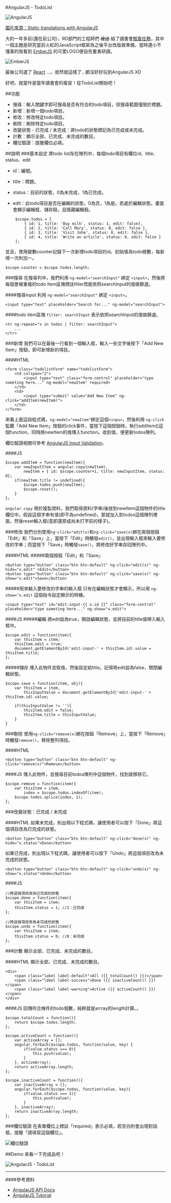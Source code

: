 #AngularJS - TodoList

![AngularJS](https://lh3.googleusercontent.com/zCLI5hT7ZfEvYRVo2TZ9BC93sq1lUsTzeDP_39EfQK0=w800-h450-no)

[圖片來源：Static translations with AngularJS](https://mobinni.io/2015/06/21/quickfire-compiling-angularjs-with-static-translations)

大約一年多前(還在前公司)，RD部門的工程師們 <s>被迫</s> 組了讀書會[駭客任務](http://blog.friendo.com.tw)，其中一個主題是研究當前火紅的JavaScript框架為之後平台改版做準備，當時還小不懂事的我看到 [EmberJS](http://emberjs.com) 的可愛LOGO便自告奮勇研讀。　　

![EmberJS](https://lh3.googleusercontent.com/-U_zQdEk7KuFOBcxy203f8M7Ua431nQxl_OUIvWoN7g=s200-no)  

最後公司選了 [React](https://facebook.github.io/react) ...。居然就這樣了...都沒好好玩到AngularJS XD  

好吧，就當作是當年讀書會的複習！從TodoList開始吧！  

##功能
- 搜尋：輸入關鍵字即可搜尋是否有符合的todo項目，但搜尋範圍僅限於標題。
- 新增：新增一個todo項目。
- 修改：修改特定todo項目。
- 刪除：刪除特定todo項目。
- 改變狀態 - 已完成 / 未完成：將todo的狀態標記為已完成或未完成。
- 計數：顯示全部、已完成、未完成的數目。
- 欄位驗證：提醒欄位必填。

##說明
###基本設定
將todo list存在陣列中，每個todo項目有欄位id、title、status、edit

 - id：編號。
 - title：標題。
 - status：目前的狀態，0為未完成，1為已完成。
 - edit：此todo項目是否在編輯的狀態，0為否，1為是。若處於編輯狀態，畫面會顯示編輯框、儲存鈕，且隱藏編輯鈕。

	    $scope.todos = [
	        { id: 1, title: 'Buy milk', status: 1, edit: false},
	        { id: 2, title: 'Call Mary', status: 0, edit: false },
	        { id: 3, title: 'Visit Johe', status: 0, edit: false },
	        { id: 4, title: 'Write an article', status: 0, edit: false }
	    ];

並且，使用變數counter記錄下一次新增todo項目的id。初始值為todo總數，每新增一次則加一。

    $scope.counter = $scope.todos.length;

###搜尋
在搜尋列中，我們利用 `ng-model="searchInput"` 綁定 `<input>`，然後將每個會被重複的todo item區塊標註filter而能依照searchInput的值做篩選。 

####搜尋input
利用 `ng-model="searchInput"` 綁定 `<input>`。

	<input type="text" placeholder="Search for..." ng-model="searchInput">

####todo item區塊
`filter: searchInput` 表示依照searchInput的值做篩選。

	<tr ng-repeat="x in todos | filter: searchInput">
		...
	</tr>

###新增
我們可以在最後一行看到一個輸入框，輸入一些文字後按下「Add New Item」按鈕，即可新增新的項目。  

####HTML

	<form class="todolistForm" name="todolistForm">
		<td colspan="2">
			<input type="text" class="form-control" placeholder="type someting here..." ng-model="newItem" required>
		</td>
		<td>
			<input type="submit" value="Add New Item" ng-click="addItem(newItem)">
		</td>
	</form>

來看上面這段程式碼，`ng-model="newItem"`綁定這個`<inpu>`，然後利用 `ng-click`監聽「Add New Item」按鈕的click事件，當按下這個按鈕時，執行addItem()這個function，同時將newItem的值傳入function。收到值，便更新todos陣列。  

欄位驗證相關可參考 [AngularJS Input Validation](http://www.w3schools.com/angular/angular_validation.asp)。

####JS

    $scope.addItem = function(newItem){
        var newInputItem = angular.copy(newItem),
            newItem = { id: $scope.counter+1, title: newInputItem, status: 0};
        if(newItem.title != undefined){
            $scope.todos.push(newItem);
            $scope.reset();
        }
    };

`angular.copy` 用於複製資料，我們取得資料(字串)後放到newItem這個物件的title欄位中。假設這個字串有值(即不為undefined)，那就加入到todos這個陣列裡面，然後reset輸入框(意即還原成尚未打字前的樣子)。  

###修改
我們分別使用`ng-click="edit(x)`和`ng-click="save(x)`綁在兩個按鈕「Edit」和「Save」上，當按下「Edit」時觸發`edit()`，並出現輸入框來輸入要修改的字串；而當按下「Save」時觸發`save()`，將修改好字串存回陣列中。

####HTML
#####兩個按鈕「Edit」和「Save」

	<button type="button" class="btn btn-default" ng-click="edit(x)" ng-hide="x.edit" >Edit</button>
	<button type="button" class="btn btn-default" ng-click="save(x)" ng-show="x.edit">Save</button>

#####用來輸入要修改的字串的輸入框
只有在編輯狀態才會顯示，所以用 `ng-show="x.edit` 這個指令設定顯示的時機。

	<input type="text" id="edit-input-{{ x.id }}" class="form-control" placeholder="type someting here..." ng-show="x.edit">

####JS
#####編輯
將edit設為true，開啟編輯狀態，並將目前的title值帶入輸入框中。

    $scope.edit = function(item){
        var thisItem = item;
        thisItem.edit = true;
        document.getElementById('edit-input-' + thisItem.id).value = thisItem.title;
    };

#####儲存
傳入此物件並取值，然後設定給title。記得將edit設為false，關閉編輯狀態。

    $scope.save = function(item, obj){
        var thisItem = item,
            thisInputValue = document.getElementById('edit-input-' + thisItem.id).value;

        if(thisInputValue != ''){
            thisItem.edit = false;
            thisItem.title = thisInputValue;
        }
    }

###刪除
使用`ng-click="remove(x)`綁在按鈕「Remove」上，當按下「Remove」時觸發`remove()`，移除整列項目。

####HTML

	<button type="button" class="btn btn-default" ng-click="remove(x)">Remove</button>

####JS
傳入此物件，並搜尋目前todos陣列中這個物件，找到就移除它。  

    $scope.remove = function(item){
        var thisItem = item,
            index = $scope.todos.indexOf(item);
        $scope.todos.splice(index, 1);       
    };

###改變狀態：已完成 / 未完成

####HTML
如果未完成，則出現以下程式碼，讓使用者可以按下「Done」將這個項目改為已完成的狀態。

	<button type="button" class="btn btn-default" ng-click="done(x)" ng-hide="x.status">Done</button>

如果已完成，則出現以下程式碼，讓使用者可以按下「Undo」將這個項目改為未完成的狀態。

	<button type="button" class="btn btn-default" ng-click="undo(x)" ng-show="x.status">Undo</button>

####JS

	//將這個項目改為已完成的狀態
    $scope.done = function(item){
        var thisItem = item;
        thisItem.status = 1; //1：已完成
    };

	//將這個項目改為未完成的狀態
    $scope.undo = function(item){
        var thisItem = item;
        thisItem.status = 0; //0：未完成
    };

###計數
顯示全部、已完成、未完成的數目。

####HTML
顯示全部、已完成、未完成的數目。

	<div>
		<span class="label label-default">All ({{ totalCount() }})</span>
		<span class="label label-success">Done ({{ inactiveCount() }})</span>
		<span class="label label-warning">Active ({{ activeCount() }})</span>
	</div>

####JS
回傳符合條件的todo個數，純粹就是arrray的length計算。。

    $scope.totalCount = function(){
        return $scope.todos.length;
    };

    $scope.activeCount = function(){
        var activeArray = [];
        angular.forEach($scope.todos, function(value, key) {
            if(value.status === 0){
                this.push(value);    
            }
        }, activeArray);
        return activeArray.length;
    };

    $scope.inactiveCount = function(){
        var inactiveArray = [];
        angular.forEach($scope.todos, function(value, key){
            if(value.status === 1){
                this.push(value);
            }
        }, inactiveArray);
        return inactiveArray.length;
    };

###欄位驗證
在表單欄位上標註「required」表示必填，若空白則會出現對話框，提醒「請填寫這個欄位」。  

![欄位驗證](https://lh3.googleusercontent.com/bN5HYNJtJ4j6ldQ61To-ypeFCL4QJLqAH4JBqfwS5fg=w724-h112-no)

##Demo
來看一下完成品吧！  

![AngularJS - TodoList](demo/demo.gif)

---
####參考資料
- [AngularJS API Docs](https://docs.angularjs.org/api)
- [AngularJS Tutorial](http://www.w3schools.com/angular)



